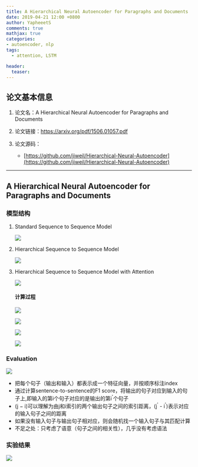 ```yaml
---
title: A Hierarchical Neural Autoencoder for Paragraphs and Documents
date: 2019-04-21 12:00 +0800
author: YapheeetS
comments: true
mathjax: true
categories:
- autoencoder, nlp
tags:
  - attention, LSTM

header:
  teaser: 
---
```


## 论文基本信息
1. 论文名：A Hierarchical Neural Autoencoder for Paragraphs and Documents

2. 论文链接：https://arxiv.org/pdf/1506.01057.pdf

3. 论文源码：
    - [https://github.com/jiweil/Hierarchical-Neural-Autoencoder](https://github.com/jiweil/Hierarchical-Neural-Autoencoder)



---

## A Hierarchical Neural Autoencoder for Paragraphs and Documents



### 模型结构

1. Standard Sequence to Sequence Model
 
    ![](http://ww1.sinaimg.cn/mw690/b3beb1ffgy1g2a70e2jrhj214a0h8ain.jpg)
   

2. Hierarchical Sequence to Sequence Model
   
    ![](http://ww1.sinaimg.cn/mw690/b3beb1ffgy1g2a8chlzljj21be0qmqfx.jpg)
   
3. Hierarchical Sequence to Sequence Model with Attention

    ![](http://ww1.sinaimg.cn/mw690/b3beb1ffgy1g2a8dutm3ej21de0qi7ia.jpg)

    #### 计算过程

    ![](http://ww1.sinaimg.cn/mw690/b3beb1ffgy1g2a8h5s9shj20ls02u74e.jpg)

    ![](http://ww1.sinaimg.cn/mw690/b3beb1ffgy1g2a8ie1fhnj20bm03uaa5.jpg)

    ![](http://ww1.sinaimg.cn/mw690/b3beb1ffgy1g2a8jbvu52j20es04wt8u.jpg)
    
    ![](http://ww1.sinaimg.cn/mw690/b3beb1ffgy1g2a8jwv90tj20lk0b4dgk.jpg)

### Evaluation

![](http://ww1.sinaimg.cn/mw690/b3beb1ffgy1g2a8odnib4j20k005qt8y.jpg)

- 把每个句子（输出和输入）都表示成一个特征向量，并按顺序标注index
- 通过计算sentence-to-sentence的F1 score，将输出的句子对应到输入的句子上,即输入的第i个句子对应的是输出的第i<sup>'</sup>个句子
- (j − i)可以理解为由j和i索引的两个输出句子之间的索引距离，(j<sup>'</sup> - i<sup>'</sup>)表示对应的输入句子之间的距离
- 如果没有输入句子与输出句子相对应，则会随机找一个输入句子与其匹配计算
- 不足之处：只考虑了语意（句子之间的相关性），几乎没有考虑语法

### 实验结果
  
![](http://ww1.sinaimg.cn/mw690/b3beb1ffgy1g2a9id54spj21520aojtw.jpg)